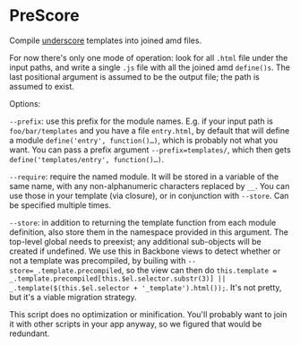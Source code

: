 # PreScore

Compile [underscore](http://underscorejs.org/) templates into joined amd files.

For now there's only one mode of operation: look for all `.html` file under the input paths, and write a single `.js` file with all the joined amd `define()s`. The last positional argument is assumed to be the output file; the path is assumed to exist.

Options:

`--prefix`: use this prefix for the module names. E.g. if your input path is `foo/bar/templates` and you have a file `entry.html`, by default that will define a module `define('entry', function()…)`, which is probably not what you want. You can pass a prefix argument `--prefix=templates/`, which then gets `define('templates/entry', function()…)`.

`--require`: require the named module. It will be stored in a variable of the same name, with any non-alphanumeric characters replaced by `__`. You can use those in your template (via closure), or in conjunction with `--store`. Can be specified multiple times.

`--store`: in addition to returning the template function from each module definition, also store them in the namespace provided in this argument. The top-level global needs to preexist; any additional sub-objects will be created if undefined. We use this in Backbone views to detect whether or not a template was precompiled, by builing with `--store=_.template.precompiled`, so the view can then do `this.template = _.template.precompiled[this.$el.selector.substr(3)] || _.template($(this.$el.selector + '_template').html());`. It's not pretty, but it's a viable migration strategy.

This script does no optimization or minification. You'll probably want to join it with other scripts in your app anyway, so we figured that would be redundant.
